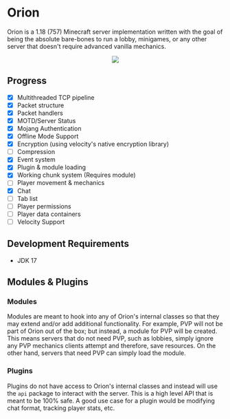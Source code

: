 # Orion

Orion is a 1.18 (757) Minecraft server implementation written with the goal of being the absolute bare-bones to run a
lobby, minigames, or any other server that doesn't require advanced vanilla mechanics.

<p align="center">
  <img src="https://user-images.githubusercontent.com/38387876/148739079-b49bf96a-86e1-4425-a600-b709c60524bc.png" />
</p>

## Progress

- [x] Multithreaded TCP pipeline
- [x] Packet structure
- [x] Packet handlers
- [x] MOTD/Server Status
- [x] Mojang Authentication
- [x] Offline Mode Support
- [x] Encryption (using velocity's native encryption library)
- [ ] Compression
- [x] Event system
- [x] Plugin & module loading
- [x] Working chunk system (Requires module)
- [ ] Player movement & mechanics
- [x] Chat
- [ ] Tab list
- [ ] Player permissions
- [ ] Player data containers
- [ ] Velocity Support

## Development Requirements

- JDK 17

## Modules & Plugins

### Modules

Modules are meant to hook into any of Orion's internal classes so that they may extend and/or add additional
functionality. For example, PVP will not be part of Orion out of the box; but instead, a module for PVP will be created.
This means servers that do not need PVP, such as lobbies, simply ignore any PVP mechanics clients attempt and therefore,
save resources. On the other hand, servers that need PVP can simply load the module.

### Plugins

Plugins do not have access to Orion's internal classes and instead will use the `api` package to interact with the
server. This is a high level API that is meant to be 100% safe. A good use case for a plugin would be modifying chat
format, tracking player stats, etc. 
